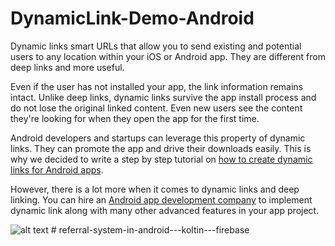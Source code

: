 # DynamicLink-Demo-Android


Dynamic links smart URLs that allow you to send existing and potential users to any location within your iOS or Android app. They are different from deep links and more useful. 

Even if the user has not installed your app, the link information remains intact. Unlike deep links, dynamic links survive the app install process and do not lose the original linked content. Even new users see the content they're looking for when they open the app for the first time.

Android developers and startups can leverage this property of dynamic links. They can promote the app and drive their downloads easily. This is why we decided to write a step by step tutorial on [how to create dynamic links for Android apps](https://www.spaceotechnologies.com/create-firebase-dynamic-links-android-tutorial/). 

However, there is a lot more when it comes to dynamic links and deep linking. You can hire an [Android app development company](https://www.spaceotechnologies.com/android-app-development/) to implement dynamic link along with many other advanced features in your app project. 


![alt text](https://github.com/spaceotech/DynamicLink-Demo-Android/blob/master/ProjectData/demo-video-2.gif)
#   r e f e r r a l - s y s t e m - i n - a n d r o i d - - - k o l t i n - - - f i r e b a s e  
 